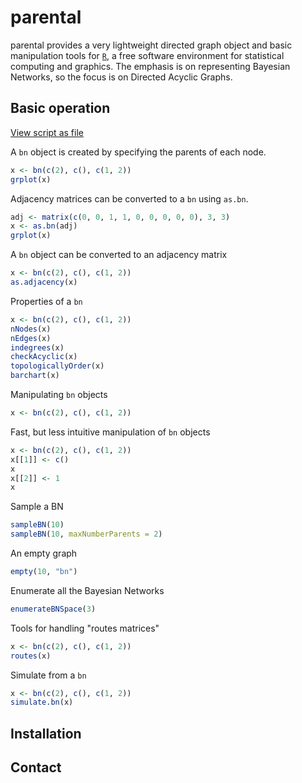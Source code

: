 parental
==========

parental provides a very lightweight directed graph object and basic manipulation tools for [`R`][R], a free software environment for statistical computing and graphics. The emphasis is on representing Bayesian Networks, so the focus is on Directed Acyclic Graphs.

Basic operation
------------------------------
[View script as file](https://gist.github.com/970554)

A `bn` object is created by specifying the parents of each node.

``` r
x <- bn(c(2), c(), c(1, 2))
grplot(x)
```

Adjacency matrices can be converted to a `bn` using `as.bn`.

``` r
adj <- matrix(c(0, 0, 1, 1, 0, 0, 0, 0, 0), 3, 3)
x <- as.bn(adj)
grplot(x)
```

A `bn` object can be converted to an adjacency matrix

``` r
x <- bn(c(2), c(), c(1, 2))
as.adjacency(x)
```

Properties of a `bn`

``` r
x <- bn(c(2), c(), c(1, 2))
nNodes(x)
nEdges(x)
indegrees(x)
checkAcyclic(x)
topologicallyOrder(x)
barchart(x)
```

Manipulating `bn` objects

``` r
x <- bn(c(2), c(), c(1, 2))
```

Fast, but less intuitive manipulation of `bn` objects

``` r
x <- bn(c(2), c(), c(1, 2))
x[[1]] <- c()
x
x[[2]] <- 1
x
```

Sample a BN

``` r
sampleBN(10)
sampleBN(10, maxNumberParents = 2)
```

An empty graph

``` r
empty(10, "bn")
```

Enumerate all the Bayesian Networks

``` r
enumerateBNSpace(3)
```

Tools for handling "routes matrices"

``` r
x <- bn(c(2), c(), c(1, 2))
routes(x)
```

Simulate from a `bn`

``` r
x <- bn(c(2), c(), c(1, 2))
simulate.bn(x)
```

Installation
------------


Contact
-------


[R]: http://www.r-project.org "The R Project for Statistical Computing"
